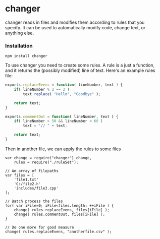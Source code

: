# changer

changer reads in files and modifies them according to rules that you specify. It can be used to automatically modify code, change text, or anything else.

### Installation

```
npm install changer
```

To use changer you need to create some rules. A rule is a just a function, and it returns the (possibly modified) line of text. Here's an example rules file:

```JavaScript
exports.replaceEvens = function( lineNumber, text ) {
	if( lineNumber % 2 == 2 )
		text.replace( "Hello", "Goodbye" );

	return text;
}

exports.commentOut = function( lineNumber, text ) {
	if( lineNumber > 50 && lineNumber < 60 )
		text = "// " + text;

	return text;
}
```

Then in another file, we can apply the rules to some files

```JavaScripte
var change = require("changer").change,
	rules = require("./ruleSet");

// An array of filepaths
var files = [
	'file1.txt'
	'C:/file2.h'
	'includes/file3.cpp'
];

// Batch process the files
for( var iFile=0; iFile<files.length; ++iFile ) {
	change( rules.replaceEvens, files[iFile] );
	change( rules.commentOut, files[iFile] );
}

// Do one more for good measure
change( rules.replaceEvens, "anotherfile.csv" );
```
